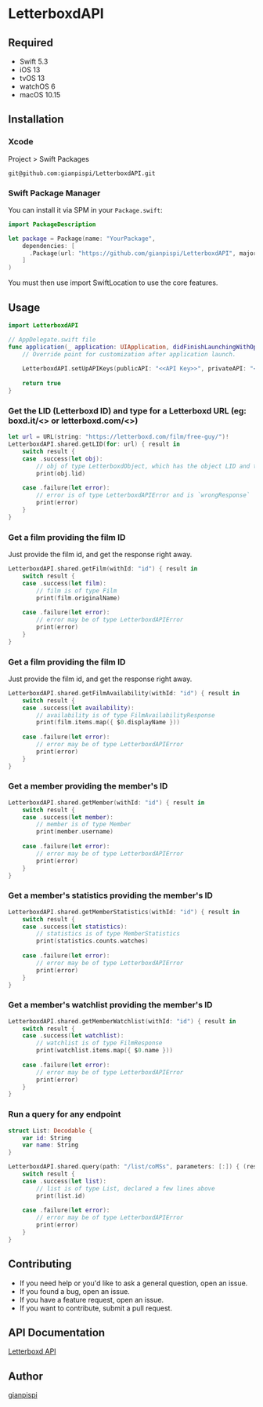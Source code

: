 # LetterboxdAPI

## Required
- Swift 5.3
- iOS 13
- tvOS 13
- watchOS 6
- macOS 10.15


## Installation

### Xcode
Project > Swift Packages

```
git@github.com:gianpispi/LetterboxdAPI.git
```

### Swift Package Manager
You can install it via SPM in your `Package.swift`:

``` swift
import PackageDescription

let package = Package(name: "YourPackage",
    dependencies: [
      .Package(url: "https://github.com/gianpispi/LetterboxdAPI", majorVersion: 0),
    ]
)
```
You must then use import SwiftLocation to use the core features.


## Usage
``` swift
import LetterboxdAPI

// AppDelegate.swift file
func application(_ application: UIApplication, didFinishLaunchingWithOptions launchOptions: [UIApplication.LaunchOptionsKey: Any]?) -> Bool {
    // Override point for customization after application launch.
    
    LetterboxdAPI.setUpAPIKeys(publicAPI: "<<API Key>>", privateAPI: "<<API Secret>>")
    
    return true
}
```

### Get the LID (Letterboxd ID) and type for a Letterboxd URL (eg: boxd.it/<<ID>> or letterboxd.com/<<something>>)
``` swift
let url = URL(string: "https://letterboxd.com/film/free-guy/")!
LetterboxdAPI.shared.getLID(for: url) { result in
    switch result {
    case .success(let obj):
        // obj of type LetterboxdObject, which has the object LID and the  object type (LetterboxdType)
        print(obj.lid)
        
    case .failure(let error):
        // error is of type LetterboxdAPIError and is `wrongResponse`
        print(error)
    }
}
```

### Get a film providing the film ID
Just provide the film id, and get the response right away.
``` swift
LetterboxdAPI.shared.getFilm(withId: "id") { result in
    switch result {
    case .success(let film):
        // film is of type Film
        print(film.originalName)
        
    case .failure(let error):
        // error may be of type LetterboxdAPIError
        print(error)
    }
}
```

### Get a film providing the film ID
Just provide the film id, and get the response right away.
``` swift
LetterboxdAPI.shared.getFilmAvailability(withId: "id") { result in
    switch result {
    case .success(let availability):
        // availability is of type FilmAvailabilityResponse
        print(film.items.map({ $0.displayName }))
        
    case .failure(let error):
        // error may be of type LetterboxdAPIError
        print(error)
    }
}
```

### Get a member providing the member's ID
``` swift
LetterboxdAPI.shared.getMember(withId: "id") { result in
    switch result {
    case .success(let member):
        // member is of type Member
        print(member.username)
        
    case .failure(let error):
        // error may be of type LetterboxdAPIError
        print(error)
    }
}
```

### Get a member's statistics providing the member's ID
``` swift
LetterboxdAPI.shared.getMemberStatistics(withId: "id") { result in
    switch result {
    case .success(let statistics):
        // statistics is of type MemberStatistics
        print(statistics.counts.watches)
        
    case .failure(let error):
        // error may be of type LetterboxdAPIError
        print(error)
    }
}
```
### Get a member's watchlist providing the member's ID
``` swift
LetterboxdAPI.shared.getMemberWatchlist(withId: "id") { result in
    switch result {
    case .success(let watchlist):
        // watchlist is of type FilmResponse
        print(watchlist.items.map({ $0.name }))
        
    case .failure(let error):
        // error may be of type LetterboxdAPIError
        print(error)
    }
}
```

### Run a query for any endpoint
``` swift
struct List: Decodable {
    var id: String
    var name: String
}

LetterboxdAPI.shared.query(path: "/list/coMSs", parameters: [:]) { (result: Result<List, Error>) in
    switch result {
    case .success(let list):
        // list is of type List, declared a few lines above
        print(list.id)
        
    case .failure(let error):
        // error may be of type LetterboxdAPIError
        print(error)
    }
}
```

## Contributing

- If you need help or you'd like to ask a general question, open an issue.
- If you found a bug, open an issue.
- If you have a feature request, open an issue.
- If you want to contribute, submit a pull request.


## API Documentation
[Letterboxd API](https://api-docs.letterboxd.com)


## Author
[gianpispi](https://github.com/gianpispi)
